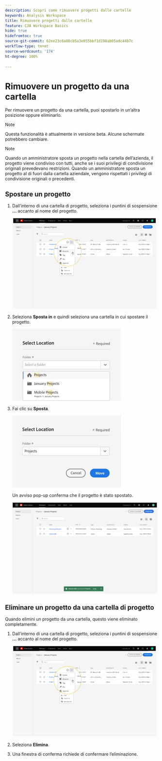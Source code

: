 ```yaml
---
description: Scopri come rimuovere progetti dalle cartelle
keywords: Analysis Workspace
title: Rimuovere progetti dalle cartelle
feature: CJA Workspace Basics
hide: true
hidefromtoc: true
source-git-commit: 62ee23c6a80cb5a3e055bbf1d198ab05adc44b7c
workflow-type: tm+mt
source-wordcount: '174'
ht-degree: 100%

---
```



# Rimuovere un progetto da una cartella

Per rimuovere un progetto da una cartella, puoi spostarlo in un’altra posizione oppure eliminarlo.

>[!NOTE]
>
>Questa funzionalità è attualmente in versione beta. Alcune schermate potrebbero cambiare.

>[!NOTE]
>
>Quando un amministratore sposta un progetto nella cartella dell’azienda, il progetto viene condiviso con tutti, anche se i suoi privilegi di condivisione originali prevedevano restrizioni. Quando un amministratore sposta un progetto al di fuori dalla cartella aziendale, vengono rispettati i privilegi di condivisione originali o precedenti.

## Spostare un progetto

1. Dall’interno di una cartella di progetto, seleziona i puntini di sospensione **...** accanto al nome del progetto.

   ![](/help/analysis-workspace/build-workspace-project/assets/move1.png)

1. Seleziona **Sposta in** e quindi seleziona una cartella in cui spostare il progetto.

   ![](/help/analysis-workspace/build-workspace-project/assets/move-select-location.png)

1. Fai clic su **Sposta**.

   ![](/help/analysis-workspace/build-workspace-project/assets/move-click-move.png)

   Un avviso pop-up conferma che il progetto è stato spostato.

   ![](/help/analysis-workspace/build-workspace-project/assets/move-project-moved.png)

## Eliminare un progetto da una cartella di progetto

Quando elimini un progetto da una cartella, questo viene eliminato completamente.

1. Dall’interno di una cartella di progetto, seleziona i puntini di sospensione **...** accanto al nome del progetto.

   ![](/help/analysis-workspace/build-workspace-project/assets/move1.png)

1. Seleziona **Elimina**.

1. Una finestra di conferma richiede di confermare l’eliminazione.
